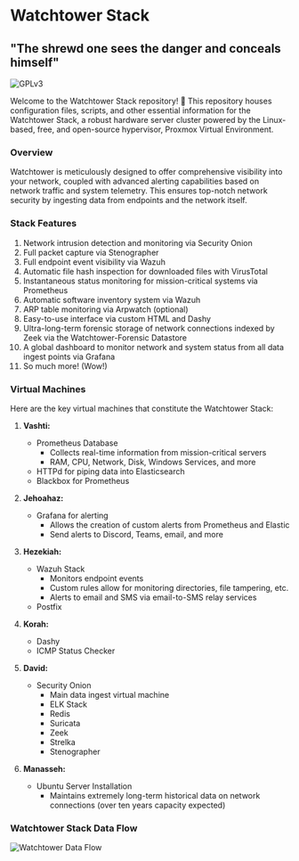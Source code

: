 # Watchtower Stack
## "The shrewd one sees the danger and conceals himself"
![GPLv3](https://www.gnu.org/graphics/gplv3-with-text-136x68.png)

Welcome to the Watchtower Stack repository! 🚀 This repository houses configuration files, scripts, and other essential information for the Watchtower Stack, a robust hardware server cluster powered by the Linux-based, free, and open-source hypervisor, Proxmox Virtual Environment.

### Overview

Watchtower is meticulously designed to offer comprehensive visibility into your network, coupled with advanced alerting capabilities based on network traffic and system telemetry. This ensures top-notch network security by ingesting data from endpoints and the network itself.

### Stack Features

1. Network intrusion detection and monitoring via Security Onion
2. Full packet capture via Stenographer
3. Full endpoint event visibility via Wazuh
4. Automatic file hash inspection for downloaded files with VirusTotal
5. Instantaneous status monitoring for mission-critical systems via Prometheus
6. Automatic software inventory system via Wazuh
7. ARP table monitoring via Arpwatch (optional)
8. Easy-to-use interface via custom HTML and Dashy
9. Ultra-long-term forensic storage of network connections indexed by Zeek via the Watchtower-Forensic Datastore
10. A global dashboard to monitor network and system status from all data ingest points via Grafana
11. So much more! (Wow!)

### Virtual Machines

Here are the key virtual machines that constitute the Watchtower Stack:

1. **Vashti:**
   - Prometheus Database
      - Collects real-time information from mission-critical servers
      - RAM, CPU, Network, Disk, Windows Services, and more
   - HTTPd for piping data into Elasticsearch
   - Blackbox for Prometheus

2. **Jehoahaz:**
   - Grafana for alerting
      - Allows the creation of custom alerts from Prometheus and Elastic
      - Send alerts to Discord, Teams, email, and more

3. **Hezekiah:**
   - Wazuh Stack
        - Monitors endpoint events
        - Custom rules allow for monitoring directories, file tampering, etc.
        - Alerts to email and SMS via email-to-SMS relay services
   - Postfix

4. **Korah:**
   - Dashy
   - ICMP Status Checker

5. **David:**
   - Security Onion
     - Main data ingest virtual machine
     - ELK Stack
     - Redis
     - Suricata
     - Zeek
     - Strelka
     - Stenographer

6. **Manasseh:**
   - Ubuntu Server Installation
     - Maintains extremely long-term historical data on network connections (over ten years capacity expected)

### Watchtower Stack Data Flow

![Watchtower Data Flow](https://i.imgur.com/3dDJ9Of.jpg)


